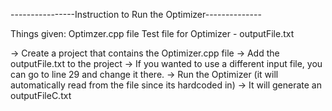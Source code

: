 ----------------Instruction to Run the Optimizer--------------

Things given:
Optimzer.cpp file 
Test file for Optimizer - outputFile.txt



-> Create a project that contains the Optimizer.cpp file
-> Add the outputFile.txt to the project
-> If you wanted to use a different input file, you can go to line 29 and change it there.
-> Run the Optimizer (it will automatically read from the file since its hardcoded in)
-> It will generate an outputFileC.txt
